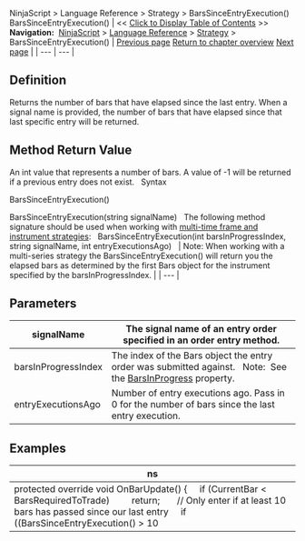 ﻿
NinjaScript > Language Reference > Strategy > BarsSinceEntryExecution()
BarsSinceEntryExecution()
| << [Click to Display Table of Contents](barssinceentryexecution.md) >> **Navigation:**     [NinjaScript](ninjascript-1.md) > [Language Reference](language_reference_wip-1.md) > [Strategy](strategy-1.md) > BarsSinceEntryExecution() | [Previous page](barsrequiredtotrade-1.md) [Return to chapter overview](strategy-1.md) [Next page](barssinceexitexecution-1.md) |
| --- | --- |
## Definition
Returns the number of bars that have elapsed since the last entry. When a signal name is provided, the number of bars that have elapsed since that last specific entry will be returned.
## 
## Method Return Value
An int value that represents a number of bars. A value of -1 will be returned if a previous entry does not exist.
 
Syntax  

BarsSinceEntryExecution()  

BarsSinceEntryExecution(string signalName)
 
The following method signature should be used when working with [multi-time frame and instrument strategies](multi-time_frame__instruments-1.md):
 
BarsSinceEntryExecution(int barsInProgressIndex, string signalName, int entryExecutionsAgo)
 
| Note: When working with a multi-series strategy the BarsSinceEntryExecution() will return you the elapsed bars as determined by the first Bars object for the instrument specified by the barsInProgressIndex. |
| --- |

## Parameters
| signalName | The signal name of an entry order specified in an order entry method. |
| --- | --- |
| barsInProgressIndex | The index of the Bars object the entry order was submitted against.    Note:  See the [BarsInProgress](barsinprogress-1.md) property. |
| entryExecutionsAgo | Number of entry executions ago. Pass in 0 for the number of bars since the last entry execution. |

## Examples
| ns |
| --- |
| protected override void OnBarUpdate() {      if (CurrentBar < BarsRequiredToTrade)           return;         // Only enter if at least 10 bars has passed since our last entry      if ((BarsSinceEntryExecution() > 10 || BarsSinceEntryExecution() == -1) && CrossAbove(SMA(10), SMA(20), 1))          EnterLong();      } |

